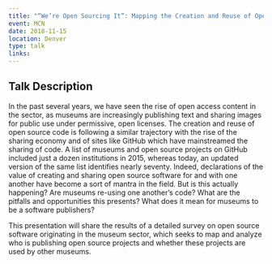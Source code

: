 ```yaml
---
title: "“We’re Open Sourcing It”: Mapping the Creation and Reuse of Open Source Code within the Museum Sector"
event: MCN
date: 2018-11-15
location: Denver
type: talk 
links:
---
```


## Talk Description

In the past several years, we have seen the rise of open access content in the sector, as museums are increasingly publishing text and sharing images for public use under permissive, open licenses. The creation and reuse of open source code is following a similar trajectory with the rise of the sharing economy and of sites like GitHub which have mainstreamed the sharing of code. A list of museums and open source projects on GitHub included just a dozen institutions in 2015, whereas today, an updated version of the same list identifies nearly seventy. Indeed, declarations of the value of creating and sharing open source software for and with one another have become a sort of mantra in the field. But is this actually happening? Are museums re-using one another’s code? What are the pitfalls and opportunities this presents? What does it mean for museums to be a software publishers?

This presentation will share the results of a detailed survey on open source software originating in the museum sector, which seeks to map and analyze who is publishing open source projects and whether these projects are used by other museums. 
